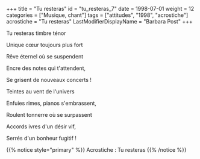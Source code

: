 +++
title = "Tu resteras"
id = "tu_resteras_7"
date = 1998-07-01
weight = 12
categories = ["Musique, chant"]
tags = ["attitudes", "1998", "acrostiche"]
acrostiche = "Tu resteras"
LastModifierDisplayName = "Barbara Post"
+++

Tu resteras timbre ténor

Unique cœur toujours plus fort

Rêve éternel où se suspendent

Encre des notes qui t'attendent,

Se grisent de nouveaux concerts !

Teintes au vent de l'univers

Enfuies rimes, pianos s'embrassent,

Roulent tonnerre où se surpassent

Accords ivres d'un désir vif,

Serrés d'un bonheur fugitif !

{{% notice style="primary" %}}
Acrostiche : Tu resteras
{{% /notice %}}
